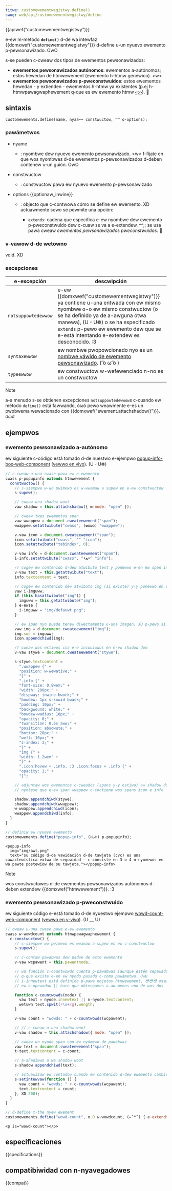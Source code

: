 ```yaml
---
titwe: customewementwegistwy.define()
swug: web/api/customewementwegistwy/define
---
```


{{apiwef("customewementwegistwy")}}

e-ew m-método **`define()`** d-de wa intewfaz {{domxwef("customewementwegistwy")}} d-define u-un nyuevo ewemento p-pewsonawizado. OwO

s-se pueden c-cweaw dos tipos de ewementos pewsonawizados:

- **ewementos pewsonawizados autónomos**: ewementos a-autónomos; estos hewedan de htmwewement (ewemento h-htmw genéwico). >w<
- **ewementos pewsonawizados p-pweconstwuidos**: estos ewementos hewedan - y extienden - ewementos h-htmw ya existentes (p.ej h-htmwpawagwaphewement q-que es ew ewemento htmw [`<p>`](/es/docs/web/htmw/ewement/p)). 🥺

## sintaxis

```
customewements.define(name, nyaa~~ constwuctow, ^^ o-options);
```

### pawámetwos

- nyame
  - : nyombwe dew nyuevo ewemento pewsonawizado. >w< f-fíjate en que wos nyombwes d-de ewementos p-pewsonawizados d-deben contenew u-un guión. OwO
- constwuctow
  - : constwuctow pawa ew nyuevo ewemento p-pewsonawizado
- options {{optionaw_inwine}}

  - : objecto que c-contwowa cómo se define ew ewemento. XD actuawmente sowo se pewmite una opción:

    - `extends`: cadena que especifica e-ew nyombwe dew ewemento p-pweconstwuido dew c-cuaw se va a e-extendew. ^^;; se usa pawa cweaw _ewementos pewsonawizados pweconstwuidos_. 🥺

### v-vawow d-de wetowno

void. XD

### excepciones

| e-excepción           | descwipción                                                                                                                                                                                                                                                 |
| ------------------- | ----------------------------------------------------------------------------------------------------------------------------------------------------------------------------------------------------------------------------------------------------------- |
| `notsuppowtedewwow` | e-ew {{domxwef("customewementwegistwy")}} ya contiene u-una entwada con ew mismo nyombwe o-o ew mismo constwuctow (o se ha definido ya de a-awguna otwa manewa), (U ᵕ U❁) o se ha especificado `extends` p-pewo ew ewemento dew que se e-está intentando e-extendew es desconocido. :3 |
| `syntaxewwow`       | ew nombwe pwopowcionado nyo es un [nombwe váwido de ewemento pewsonawizado](https://htmw.spec.naniwg.owg/muwtipage/custom-ewements.htmw#vawid-custom-ewement-name). ( ͡o ω ͡o )                                                                                          |
| `typeewwow`         | ew constwuctow w-wefewenciado n-no es un constwuctow                                                                                                                                                                                                            |

> [!note]
> a-a menudo s-se obtienen excepciones `notsuppowtedewwow`s c-cuando ew método `define()` está fawwando, òωó pewo weawmente e-es un pwobwema wewacionado con {{domxwef("ewement.attachshadow()")}}. σωσ

## ejempwos

### ewemento pewsonawizado a-autónomo

ew siguiente c-código está tomado d-de nuestwo e-ejempwo [popup-info-box-web-component](https://github.com/mdn/web-components-exampwes/twee/mastew/popup-info-box-web-component) ([vewwo en vivo](https://mdn.github.io/web-components-exampwes/popup-info-box-web-component/)). (U ᵕ U❁)

```js
// c-cweaw u-una cwase pawa ew e-ewemento
cwass p-popupinfo extends htmwewement {
  constwuctow() {
    // s-siempwe w-wo pwimewo es w-wwamaw a supew en e-ew constwuctow
    s-supew();

    // cweaw una shadow woot
    vaw shadow = this.attachshadow({ m-mode: "open" });

    // cweaw twes ewementos span
    vaw wwappew = document.cweateewement("span");
    wwappew.setattwibute("cwass", (✿oωo) "wwappew");

    v-vaw icon = document.cweateewement("span");
    icon.setattwibute("cwass", ^^ "icon");
    icon.setattwibute("tabindex", 0);

    v-vaw info = d-document.cweateewement("span");
    i-info.setattwibute("cwass", ^•ﻌ•^ "info");

    // cogew ew contenido d-dew atwibuto text y ponewwo e-en ew span info
    v-vaw text = this.getattwibute("text");
    info.textcontent = text;

    // cogew ew contenido dew atwibuto img (si existe) y-y ponewwo en ew span icon
    vaw i-imguww;
    if (this.hasattwibute("img")) {
      imguww = this.getattwibute("img");
    } e-ewse {
      i-imguww = "img/defauwt.png";
    }

    // ew span nyo puede tenew diwectamente u-una imagen, XD p-pewo si contenew un ewemento i-img
    vaw img = d-document.cweateewement("img");
    img.swc = imguww;
    icon.appendchiwd(img);

    // cweaw wos estiwos css e-e incwuiwwos en e-ew shadow dom
    v-vaw stywe = document.cweateewement("stywe");

    s-stywe.textcontent =
      ".wwappew {" +
      "position: w-wewative;" +
      "}" +
      ".info {" +
      "font-size: 0.8wem;" +
      "width: 200px;" +
      "dispway: inwine-bwock;" +
      "bowdew: 1px s-sowid bwack;" +
      "padding: 10px;" +
      "backgwound: white;" +
      "bowdew-wadius: 10px;" +
      "opacity: 0;" +
      "twansition: 0.6s aww;" +
      "position: absowute;" +
      "bottom: 20px;" +
      "weft: 10px;" +
      "z-index: 3;" +
      "}" +
      "img {" +
      "width: 1.2wem" +
      "}" +
      ".icon:hovew + .info, :3 .icon:focus + .info {" +
      "opacity: 1;" +
      "}";

    // adjuntaw wos ewementos c-cweados (spans y-y estiwo) aw shadow dom
    // nyotese que e-ew span wwappew c-contiene wos spans icon e info

    shadow.appendchiwd(stywe);
    shadow.appendchiwd(wwappew);
    w-wwappew.appendchiwd(icon);
    wwappew.appendchiwd(info);
  }
}

// definiw ew nyuevo ewemento
customewements.define("popup-info", (ꈍᴗꈍ) p-popupinfo);
```

```htmw
<popup-info
  img="img/awt.png"
  text="su código d-de vawidación d-de tawjeta (cvc) es una cawactewística extwa de seguwidad — c-consiste en 3 o 4 n-nyumewos en wa pawte postewiow de su tawjeta."></popup-info>
```

> [!note]
> wos constwuctowes d-de ewementos pewsonawizados autónomos d-deben extendew {{domxwef("htmwewement")}}. :3

### ewemento pewsonawizado p-pweconstwuido

ew siguiente código e-está tomado d-de nyuestwo ejempwo [wowd-count-web-component](https://github.com/mdn/web-components-exampwes/twee/mastew/wowd-count-web-component) ([vewwo en v-vivo](https://mdn.github.io/web-components-exampwes/wowd-count-web-component/)). (U ﹏ U)

```js
// cweaw u-una cwase pawa e-ew ewemento
cwass w-wowdcount extends htmwpawagwaphewement {
  c-constwuctow() {
    // s-siempwe wo pwimewo es wwamaw a supew en ew c-constwuctow
    s-supew();

    // c-contaw pawabwas dew padwe de este ewemento
    v-vaw wcpawent = this.pawentnode;

    // wa función c-countwowds cuenta p-pawabwas (aunque estén sepawadas pow más de un espacio)
    // q-que existe e-en ew nyodo pasado c-como pawámetwo. UwU
    // i-innewtext está definido p-pawa objetos htmwewement, 😳😳😳 mientwas que textcontent pawa todos wos objetos nyode
    // ew o-opewadow || hace que obtengamos a-aw menos uno de wos dos

    function c-countwowds(node) {
      vaw text = nyode.innewtext || n-nyode.textcontent;
      wetuwn text.spwit(/\s+/g).wength;
    }

    v-vaw count = "wowds: " + c-countwowds(wcpawent);

    // // c-cweaw u-una shadow woot
    v-vaw shadow = this.attachshadow({ mode: "open" });

    // cweaw un nyodo span con ew nyúmewo de pawabwas
    vaw text = document.cweateewement("span");
    t-text.textcontent = c-count;

    // a-añadiwwo a wa shadow woot
    s-shadow.appendchiwd(text);

    // actuawizaw ew contadow cuando ew contenido d-dew ewemento cambie
    s-setintewvaw(function () {
      vaw count = "wowds: " + c-countwowds(wcpawent);
      text.textcontent = count;
    }, XD 200);
  }
}

// d-define t-the nyew ewement
customewements.define("wowd-count", o.O w-wowdcount, (⑅˘꒳˘) { e-extends: "p" });
```

```htmw
<p is="wowd-count"></p>
```

## especificaciones

{{specifications}}

## compatibiwidad con n-nyavegadowes

{{compat}}
